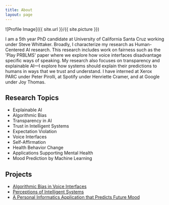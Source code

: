 ```yaml
---
title: About
layout: page
---
```

![Profile Image]({{ site.url }}/{{ site.picture }})

<p>I am a 5th year PhD candidate at University of California Santa Cruz working under Steve Whittaker. Broadly, I characterize my research as Human-Centered AI research. This research includes work on fairness such as the 'Play PRBLMS' paper where we explore how voice interfaces disadvantage specific ways of speaking. My research also focuses on transparency and explainable AI—I explore how systems should explain their predictions to humans in ways that we trust and understand.  I have interned at Xerox PARC under Peter Pirolli, at Spotify under Henriette Cramer, and at Google under Joy Thomas.</p>

<h2>Research Topics</h2>

<ul class="skill-list">
	<li>Explainable AI</li>
	<li>Algorithmic Bias</li>
	<li>Transparency in AI</li>
	<li>Trust in Intelligent Systems</li>
	<li>Expectation Violation</li>
	<li>Voice Interfaces</li>
	<li>Self-Affirmation</li>
	<li>Health Behavior Change</li>
	<li>Applications Supporting Mental Health</li>
	<li>Mood Prediction by Machine Learning</li>
</ul>

<h2>Projects</h2>

<ul>
	<li><a href="/algobias/">Algorithmic Bias in Voice Interfaces</a></li>
	<li><a href="/emeter/">Perceptions of Intelligent Systems</a></li>
	<li><a href="/emotical/">A Personal Informatics Application that Predicts Future Mood</a></li>
</ul>
